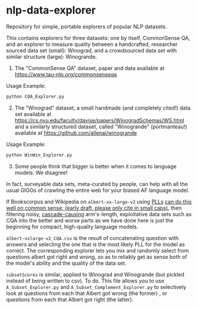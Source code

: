 # nlp-data-explorer
Repository for simple, portable explorers of popular NLP datasets.

This contains explorers for three datasets: one by itself, CommonSense QA, and an explorer to measure quality between
a handcrafted, researcher sourced data set (small): Winograd,  and a crowdsourced data set with similar 
structure (large): Winogrande.

1. The "CommonSense QA" dataset, paper and data available at https://www.tau-nlp.org/commonsenseqa

Usage Example:

```python
python CQA_Explorer.py
```


2. The "Winograd" dataset, a small handmade (and completely cited!) data set available at https://cs.nyu.edu/faculty/davise/papers/WinogradSchemas/WS.html and
a similarly structured dataset, called "Winogrande" (portmanteau!) available at https://github.com/allenai/winogrande 

Usage Example:

```python
python WinWin_Explorer.py
```

3. Some people think that bigger is better when it comes to language models. We disagree! 

In fact, surveyable data sets, meta-curated by people, can help with all the usual GIGOs of crawling the entire web for your biased AF language model. 

If Bookscorpus and Wikipedia on `albert-xx-large-v2` using [PLLs](https://arxiv.org/abs/1910.14659) [can do this well on common sense; (early draft, please only cite in small caps)](http://darrenabramson.com/paper.pdf), then filtering noisy, [cascade-causing](https://dl.acm.org/doi/abs/10.1145/3411764.3445518) arm's-length, exploitative data sets such as CQA into the better and worse parts as we have done here is just the beginning for compact, high-quality language models. 

`albert-xxlarge-v2_CQA.csv` is the result of concatenating question with answers and selecting the one that is the most likely PLL for the model as correct. The corresponding explorer lets you mix and randomly select from questions albert got right and wrong, so as to reliably get as sense both of the model's ability and the quality of the data set. 

`subsetScores` is similar, applied to Winograd and Winogrande (but pickled instead of being written to csv). To do. This file allows you to use `A_Subset_Explorer.py` and `A_Subset_Complement_Explorer.py` to selectively look at questions from each that Albert got wrong (the former) , or questions from each that Albert got right (the latter).

